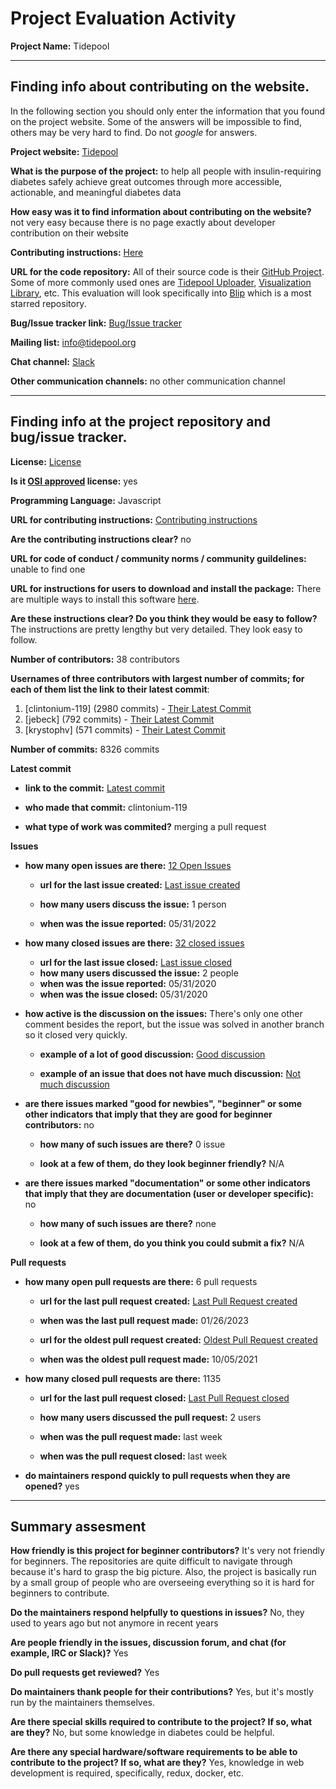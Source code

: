 # Project Evaluation Activity



__Project Name:__  Tidepool


---

## Finding info about contributing on the website.

In the following section you should only enter the information that you
found on the project website. Some of the answers will be impossible to find, others
may be very hard to find. Do not _google_ for answers.

__Project website:__ [Tidepool](https://www.tidepool.org/)


__What is the purpose of the project:__ to help all people with insulin-requiring diabetes safely achieve great outcomes through more accessible, actionable, and meaningful diabetes data


__How easy was it to find information about contributing on the website?__ not very easy because there is no page exactly about developer contribution on their website


__Contributing instructions:__ [Here](https://developer.tidepool.org/) 

__URL for the code repository:__ All of their source code is their [GitHub Project](https://github.com/tidepool-org). Some of more commonly used ones are [Tidepool Uploader](https://github.com/tidepool-org/uploader), [Visualization Library](https://github.com/tidepool-org/viz), etc. This evaluation will look specifically into [Blip](https://github.com/tidepool-org/blip) which is a most starred repository.

__Bug/Issue tracker link:__ [Bug/Issue tracker](https://github.com/tidepool-org/blip/issues)

__Mailing list:__ info@tidepool.org

__Chat channel:__ [Slack](tidepoolorg.slack.com)

__Other communication channels:__ no other communication channel


---

## Finding info at the project repository and bug/issue tracker.

__License:__ [License](https://github.com/tidepool-org/blip/blob/develop/LICENSE)

__Is it [OSI approved](https://opensource.org/licenses/alphabetical) license:__ yes

__Programming Language:__ Javascript

__URL for contributing instructions:__ [Contributing instructions](https://github.com/tidepool-org/blip/blob/develop/docs/StartHere.md)

__Are the contributing instructions clear?__ no


__URL for code of conduct / community norms / community guildelines:__ unable to find one

__URL for instructions for users to download and install the package:__ There are multiple ways to install this software [here](https://github.com/tidepool-org/development#initial-setup). 


__Are these instructions clear? Do you think they would be easy to follow?__ The instructions are pretty lengthy but very detailed. They look easy to follow.


__Number of contributors:__ 38 contributors


__Usernames of three contributors with largest number of commits; for
each of them list the link to their latest commit__:

1. [clintonium-119] (2980 commits) - [Their Latest Commit](https://github.com/tidepool-org/blip/commit/fa62673035278fb6aa98b7d97e95a0f7d37bedff)
2. [jebeck] (792 commits) - [Their Latest Commit](https://github.com/tidepool-org/blip/commit/fe3ad29e27f2f7b3c5859bb6facc20bcf3880774)
3. [krystophv] (571 commits) - [Their Latest Commit](https://github.com/tidepool-org/blip/commit/d712680564a8feff5be321cf71b7cc3ae3a13947)

__Number of commits:__ 8326 commits

__Latest commit__ 

- __link to the commit:__ [Latest commit](https://github.com/tidepool-org/blip/commit/fa62673035278fb6aa98b7d97e95a0f7d37bedff)

- __who made that commit:__ clintonium-119 

- __what type of work was commited?__ merging a pull request


__Issues__

- __how many open issues are there:__ [12 Open Issues](https://github.com/tidepool-org/blip/issues?q=is%3Aopen+is%3Aissue)

    - __url for the last issue created:__ [Last issue created](https://github.com/tidepool-org/blip/issues/1064)

    - __how many users discuss the issue:__ 1 person
    
    - __when was the issue reported:__ 05/31/2022
    

- __how many closed issues are there:__ [32 closed issues](https://github.com/tidepool-org/blip/issues?q=is%3Aissue+is%3Aclosed)
    - __url for the last issue closed:__ [Last issue closed](https://github.com/tidepool-org/blip/issues/694)
    - __how many users discussed the issue:__ 2 people
    - __when was the issue reported:__ 05/31/2020
    - __when was the issue closed:__ 05/31/2020

- __how active is the discussion on the issues:__ There's only one other comment besides the report, but the issue was solved in another branch so it closed very quickly.

    - __example of a lot of good discussion:__ [Good discussion](https://github.com/tidepool-org/blip/issues/328)
    
    - __example of an issue that does not have much discussion:__ [Not much discussion](https://github.com/tidepool-org/blip/issues/269)



- __are there issues marked "good for newbies", "beginner" or some other indicators that imply that they are good for beginner contributors:__ no

    - __how many of such issues are there?__ 0 issue
    
    - __look at a few of them, do they look beginner friendly?__ N/A



- __are there issues marked "documentation" or some other indicators that imply that they are documentation (user or developer specific):__ no

    - __how many of such issues are there?__ none
    
    - __look at a few of them, do you think you could submit a fix?__ N/A



__Pull requests__

- __how many open pull requests are there:__ 6 pull requests

    - __url for the last pull request created:__ [Last Pull Request created](https://github.com/tidepool-org/blip/pull/1175)
    
    - __when was the last pull request made:__ 01/26/2023

    - __url for the oldest pull request created:__ [Oldest Pull Request created](https://github.com/tidepool-org/blip/pull/948)
    
    - __when was the oldest pull request made:__ 10/05/2021

- __how many closed pull requests are there:__ 1135

    - __url for the last pull request closed:__ [Last Pull Request closed](https://github.com/tidepool-org/blip/pull/1185)
    
    - __how many users discussed the pull request:__ 2 users
    
    - __when was the pull request made:__  last week
    
    - __when was the pull request closed:__ last week
    

- __do maintainers respond quickly to pull requests when they are opened?__ yes





---


## Summary assesment
__How friendly is this project for beginner contributors?__ It's very not friendly for beginners. The repositories are quite difficult to navigate through because it's hard to grasp the big picture. Also, the project is basically run by a small group of people who are overseeing everything so it is hard for beginners to contribute.




__Do the maintainers respond helpfully to questions in issues?__ No, they used to years ago but not anymore in recent years



__Are people friendly in the issues, discussion forum, and chat (for example, IRC or Slack)?__ Yes




__Do pull requests get reviewed?__ Yes



__Do maintainers thank people for their contributions?__ Yes, but it's mostly run by the maintainers themselves.



__Are there special skills required to contribute to the project? If so, what are they?__ No, but some knowledge in diabetes could be helpful.


__Are there any special hardware/software requirements to be able to contribute to the project? If so, what are they?__ Yes, knowledge in web development is required, specifically, redux, docker, etc.
